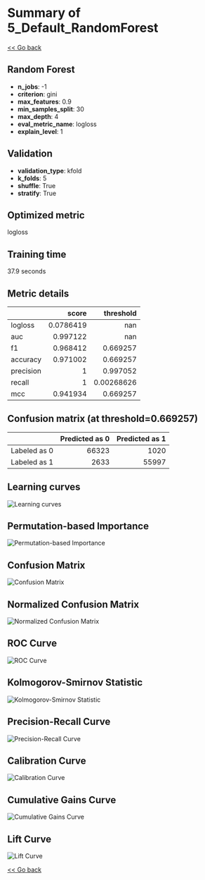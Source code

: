 # Summary of 5_Default_RandomForest

[<< Go back](../README.md)


## Random Forest
- **n_jobs**: -1
- **criterion**: gini
- **max_features**: 0.9
- **min_samples_split**: 30
- **max_depth**: 4
- **eval_metric_name**: logloss
- **explain_level**: 1

## Validation
 - **validation_type**: kfold
 - **k_folds**: 5
 - **shuffle**: True
 - **stratify**: True

## Optimized metric
logloss

## Training time

37.9 seconds

## Metric details
|           |     score |    threshold |
|:----------|----------:|-------------:|
| logloss   | 0.0786419 | nan          |
| auc       | 0.997122  | nan          |
| f1        | 0.968412  |   0.669257   |
| accuracy  | 0.971002  |   0.669257   |
| precision | 1         |   0.997052   |
| recall    | 1         |   0.00268626 |
| mcc       | 0.941934  |   0.669257   |


## Confusion matrix (at threshold=0.669257)
|              |   Predicted as 0 |   Predicted as 1 |
|:-------------|-----------------:|-----------------:|
| Labeled as 0 |            66323 |             1020 |
| Labeled as 1 |             2633 |            55997 |

## Learning curves
![Learning curves](learning_curves.png)

## Permutation-based Importance
![Permutation-based Importance](permutation_importance.png)
## Confusion Matrix

![Confusion Matrix](confusion_matrix.png)


## Normalized Confusion Matrix

![Normalized Confusion Matrix](confusion_matrix_normalized.png)


## ROC Curve

![ROC Curve](roc_curve.png)


## Kolmogorov-Smirnov Statistic

![Kolmogorov-Smirnov Statistic](ks_statistic.png)


## Precision-Recall Curve

![Precision-Recall Curve](precision_recall_curve.png)


## Calibration Curve

![Calibration Curve](calibration_curve_curve.png)


## Cumulative Gains Curve

![Cumulative Gains Curve](cumulative_gains_curve.png)


## Lift Curve

![Lift Curve](lift_curve.png)



[<< Go back](../README.md)
